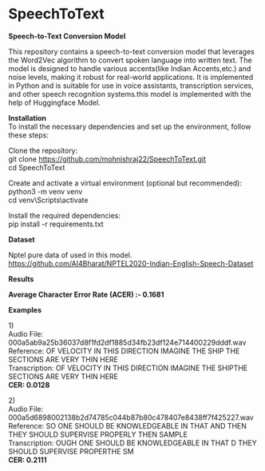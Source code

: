 # SpeechToText

**Speech-to-Text Conversion Model**


This repository contains a speech-to-text conversion model that leverages the Word2Vec algorithm to convert spoken language into written text. The model is designed to handle various accents(like Indian Accents,etc.) and noise levels, making it robust for real-world applications. It is implemented in Python and is suitable for use in voice assistants, transcription services, and other speech recognition systems.this model is implemented with the help of Huggingface Model.

**Installation**<br>
To install the necessary dependencies and set up the environment, follow these steps:

Clone the repository:<br>
git clone https://github.com/mohnishraj22/SpeechToText.git<br>
cd SpeechToText


Create and activate a virtual environment (optional but recommended):<br>
python3 -m venv venv<br>
cd venv\Scripts\activate

Install the required dependencies:<br>
pip install -r requirements.txt

**Dataset**

Nptel pure data of used in this model.<br>
https://github.com/AI4Bharat/NPTEL2020-Indian-English-Speech-Dataset<br>

**Results**

**Average Character Error Rate (ACER) :-  0.1681**

**Examples**


1)<br>
Audio File: 000a5ab9a25b36037d8f1fd2df1885d34fb23df124e714400229dddf.wav<br>
Reference: OF VELOCITY IN THIS DIRECTION IMAGINE THE SHIP THE SECTIONS ARE VERY THIN HERE<br>
Transcription: OF VELOCITY IN THIS DIRECTION IMAGINE THE SHIPTHE SECTIONS ARE VERY THIN HERE<br>
**CER: 0.0128**

2)<br>
Audio File: 000a5d6898002138b2d74785c044b87b80c478407e8438ff7f425227.wav<br>
Reference: SO ONE SHOULD BE KNOWLEDGEABLE IN THAT AND THEN THEY SHOULD SUPERVISE PROPERLY THEN SAMPLE<br>
Transcription: OUGH ONE SHOULD BE KNOWLEDGEABLE IN THAT D THEY SHOULD SUPERVISE PROPERTHE SM<br>
**CER: 0.2111**





